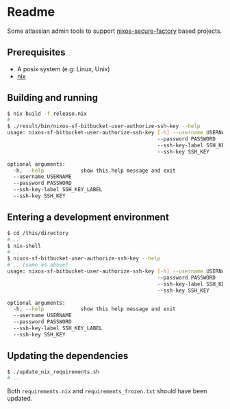 Readme
======

Some atlassian admin tools to support [nixos-secure-factory] based projects.


Prerequisites
-------------

 -  A posix system (e.g: Linux, Unix)
 -  [nix](https://nixos.org/nix/download.html)


Building and running
--------------------

```bash
$ nix build -f release.nix
# ..
$ ./result/bin/nixos-sf-bitbucket-user-authorize-ssh-key --help
usage: nixos-sf-bitbucket-user-authorize-ssh-key [-h] --username USERNAME
                                                 --password PASSWORD
                                                 --ssh-key-label SSH_KEY_LABEL
                                                 --ssh-key SSH_KEY

optional arguments:
  -h, --help            show this help message and exit
  --username USERNAME
  --password PASSWORD
  --ssh-key-label SSH_KEY_LABEL
  --ssh-key SSH_KEY
```


Entering a development environment
----------------------------------

```bash
$ cd /this/directory
# ..
$ nix-shell
# ..
$ nixos-sf-bitbucket-user-authorize-ssh-key --help
# .. (same as above)
usage: nixos-sf-bitbucket-user-authorize-ssh-key [-h] --username USERNAME
                                                 --password PASSWORD
                                                 --ssh-key-label SSH_KEY_LABEL
                                                 --ssh-key SSH_KEY

optional arguments:
  -h, --help            show this help message and exit
  --username USERNAME
  --password PASSWORD
  --ssh-key-label SSH_KEY_LABEL
  --ssh-key SSH_KEY
```


Updating the dependencies
-------------------------

```bash
$ ./update_nix_requirements.sh
# ..
```

Both `requirements.nix` and `requirements_frozen.txt` should have been updated.


[nixos-secure-factory]: https://github.com/jraygauthier/nixos-secure-factory
